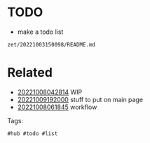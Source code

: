 # TODO

- make a todo list

` zet/20221003150098/README.md `

# Related

- [20221008042814](/zet/20221008042814/README.md) WIP
- [20221009192000](/zet/20221009192000/README.md) stuff to put on main page
- [20221008061845](/zet/20221008061845/README.md) workflow

Tags:

    #hub #todo #list
